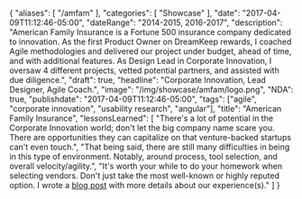 {
   "aliases": [
     "/amfam"
   ],
   "categories": [
      "Showcase"
   ],
   "date": "2017-04-09T11:12:46-05:00",
   "dateRange": "2014-2015, 2016-2017",
   "description": "American Family Insurance is a Fortune 500 insurance company dedicated to innovation. As the first Product Owner on DreamKeep rewards, I coached Agile methodologies and delivered our project under budget, ahead of time, and with additional features. As Design Lead in Corporate Innovation, I oversaw 4 different projects, vetted potential partners, and assisted with due diligence.",
   "draft": true,
   "headline": "Corporate Innovation, Lead Designer, Agile Coach.",
   "image": "/img/showcase/amfam/logo.png",
   "NDA": true,
   "publishdate": "2017-04-09T11:12:46-05:00",
   "tags": ["agile", "corporate innovation", "usability research", "angular"],
   "title": "American Family Insurance",
   "lessonsLearned": [
     "There's a lot of potential in the Corporate Innovation world; don't let the big company name scare you. There are opportunities they can capitalize on that venture-backed startups can't even touch.",
    "That being said, there are still many difficulties in being in this type of environment. Notably, around process, tool selection, and overall velocity/agility.",
    "It's worth your while to do your homework when selecting vendors. Don't just take the most well-known or highly reputed option. I wrote a <a href='/why-were-firing-a-top-tier-product-development-firm/'>blog post</a> with more details about our experience(s)."
   ]
}

